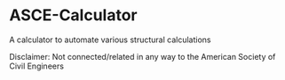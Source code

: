 # ASCE-Calculator
A calculator to automate various structural calculations

Disclaimer: Not connected/related in any way to the American Society of Civil Engineers
